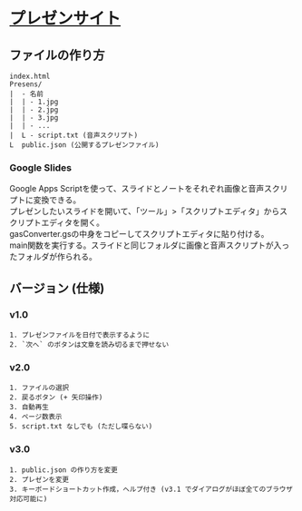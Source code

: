 # [プレゼンサイト](https://wswsans.github.io/presen/)

## ファイルの作り方
	index.html
	Presens/
	|  - 名前
	|  | - 1.jpg
	|  | - 2.jpg
	|  | - 3.jpg
	|  | - ...
	|  L - script.txt (音声スクリプト)
	L  public.json (公開するプレゼンファイル)

### Google Slides
Google Apps Scriptを使って、スライドとノートをそれぞれ画像と音声スクリプトに変換できる。  
プレゼンしたいスライドを開いて、「ツール」>「スクリプトエディタ」からスクリプトエディタを開く。  
gasConverter.gsの中身をコピーしてスクリプトエディタに貼り付ける。  
main関数を実行する。スライドと同じフォルダに画像と音声スクリプトが入ったフォルダが作られる。  

## バージョン (仕様)
### v1.0
	1. プレゼンファイルを日付で表示するように
	2. `次へ` のボタンは文章を読み切るまで押せない
### v2.0
	1. ファイルの選択
	2. 戻るボタン (+ 矢印操作)
	3. 自動再生
	4. ページ数表示
	5. script.txt なしでも (ただし喋らない)
### v3.0
	1. public.json の作り方を変更
	2. プレゼンを変更
	3. キーボードショートカット作成，ヘルプ付き (v3.1 でダイアログがほぼ全てのブラウザ対応可能に)
